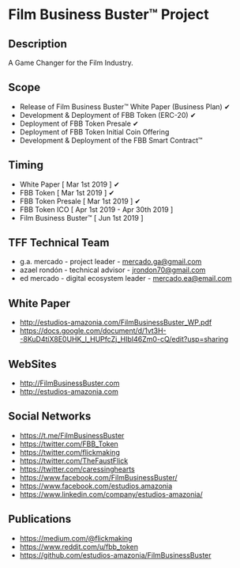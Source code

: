 ﻿Film Business Buster™ Project
=====================

Description
-----
A Game Changer for the Film Industry.

Scope
-----
 - Release of ﻿Film Business Buster™ White Paper (Business Plan) ✔
 - Development & Deployment of FBB Token (ERC-20) ✔
 - Deployment of FBB Token Presale  ✔
 - Deployment of FBB Token Initial Coin Offering
 - Development & Deployment of the FBB Smart Contract™

 Timing
 ------
 - White Paper              [ Mar  1st 2019 ] ✔
 - FBB Token                [ Mar  1st 2019 ] ✔
 - FBB Token Presale        [ Mar  1st 2019 ] ✔
 - FBB Token ICO            [ Apr  1st 2019 - Apr 30th 2019 ]
 - ﻿Film Business Buster™    [ Jun  1st 2019 ]


 TFF Technical Team
 ------------------
 - g.a. mercado - project leader             - mercado.ga@gmail.com
 - azael rondón - technical advisor          - jrondon70@gmail.com
 - ed mercado   - digital ecosystem leader   - mercado.ea@email.com

 White Paper
 -----------
 - http://estudios-amazonia.com/FilmBusinessBuster_WP.pdf
 - https://docs.google.com/document/d/1vt3H--8KuD4tiX8E0UHK_l_HUPfcZj_HIbI46Zm0-cQ/edit?usp=sharing

 WebSites
 ---------------
 - http://FilmBusinessBuster.com
 - http://estudios-amazonia.com

 Social Networks
 ---------------
 - https://t.me/FilmBusinessBuster
 - https://twitter.com/FBB_Token
 - https://twitter.com/flickmaking
 - https://twitter.com/TheFaustFlick
 - https://twitter.com/caressinghearts
 - https://www.facebook.com/FilmBusinessBuster/
 - https://www.facebook.com/estudios.amazonia
 - https://www.linkedin.com/company/estudios-amazonia/

 Publications
 ------------
 - https://medium.com/@flickmaking
 - https://www.reddit.com/u/fbb_token
 - https://github.com/estudios-amazonia/FilmBusinessBuster
